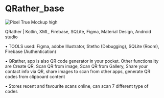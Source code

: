# QRather_base
![Pixel True Mockup high](https://user-images.githubusercontent.com/72141924/191039525-968e87a9-94ae-48a9-ae23-22cea8da6308.png)


QRather | Kotlin, XML, Firebase, SQLite, Figma, Material Design, Android studio

•	TOOLS used: Figma, adobe Illustrator, Stetho (Debugging), SQLite (Room), Firebase (Authentication) 

•	QRather, app is also QR code generator in your pocket. Other functionality are Create QR, Scan QR from image, 
Scan QR from Gallery, Share your contact info via QR, share images to scan from other apps, generate QR codes from clipboard content

•	Stores recent and favourite scans online, can scan 7 different type of codes

